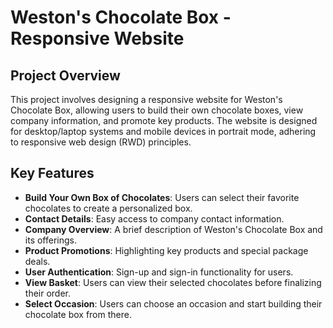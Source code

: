 # Weston's Chocolate Box - Responsive Website

## Project Overview
This project involves designing a responsive website for Weston's Chocolate Box, allowing users to build their own chocolate boxes, view company information, and promote key products. The website is designed for desktop/laptop systems and mobile devices in portrait mode, adhering to responsive web design (RWD) principles.

## Key Features
- **Build Your Own Box of Chocolates**: Users can select their favorite chocolates to create a personalized box.
- **Contact Details**: Easy access to company contact information.
- **Company Overview**: A brief description of Weston's Chocolate Box and its offerings.
- **Product Promotions**: Highlighting key products and special package deals.
- **User Authentication**: Sign-up and sign-in functionality for users.
- **View Basket**: Users can view their selected chocolates before finalizing their order.
- **Select Occasion**: Users can choose an occasion and start building their chocolate box from there.